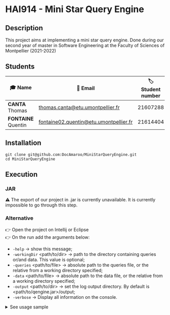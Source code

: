 # HAI914  - Mini Star Query Engine

## Description

This project aims at implementing a mini star query engine. Done during our second year of master in Software Engineering at the Faculty of Sciences of Montpellier (2021-2022)

## Students

| 🎓 Name                | 📧 Email                                 | 🏷️ Student number |
| -------------------- | -------------------------------------- | ---------------- |
| **CANTA** Thomas     | thomas.canta@etu.umontpellier.fr       | 21607288         |
| **FONTAINE** Quentin | fontaine02.quentin@etu.umontpellier.fr | 21614404         |

## Installation

```
git clone git@github.com:DocAmaroo/MiniStarQueryEngine.git
cd MiniStarQueryEngine
```

## Execution

### JAR

⚠️ The export of our project in .jar is currently unavailable. It is currently impossible to go through this step.

### Alternative

👉 Open the project on Intellij or Eclipse  
👉 On the run add the arguments below:

* `-help` &rarr; show this message;
* `-workingDir` <path/to/dir> &rarr; path to the directory containing queries or/and data. This value is optional;
* `-queries` <path/to/file> &rarr; absolute path to the queries file, or the relative from a working directory specified;
* `-data` <path/to/file> &rarr; absolute path to the data file, or the relative from a working directory specified;
* `-output` <path/to/dir> &rarr; set the log output directory. By default is <path/to/qengine.jar>/output;
* `-verbose` &rarr; Display all information on the console.

<details><summary>See usage sample</summary>
<br/>

The two samples below or equivalent.

`-data ~/data/sample_data.nt -queries ~/data/sample_query.queryset -verbose`

`-workingDir ~/data -data sample_data.nt -queries sample_query.queryset -verbose`

</details><br/>